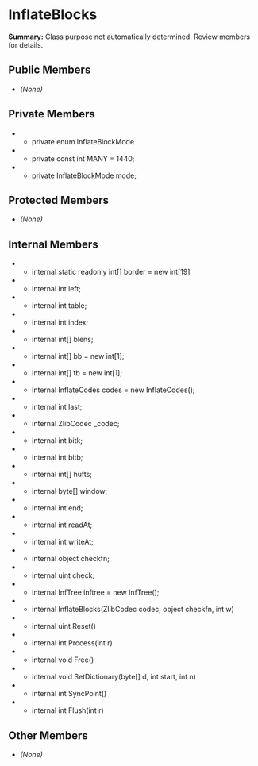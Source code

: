 # InflateBlocks

**Summary:** Class purpose not automatically determined. Review members for details.

## Public Members
- *(None)*

## Private Members
- - private enum InflateBlockMode
- - private const int MANY = 1440;
- - private InflateBlockMode mode;

## Protected Members
- *(None)*

## Internal Members
- - internal static readonly int[] border = new int[19]
- - internal int left;
- - internal int table;
- - internal int index;
- - internal int[] blens;
- - internal int[] bb = new int[1];
- - internal int[] tb = new int[1];
- - internal InflateCodes codes = new InflateCodes();
- - internal int last;
- - internal ZlibCodec _codec;
- - internal int bitk;
- - internal int bitb;
- - internal int[] hufts;
- - internal byte[] window;
- - internal int end;
- - internal int readAt;
- - internal int writeAt;
- - internal object checkfn;
- - internal uint check;
- - internal InfTree inftree = new InfTree();
- - internal InflateBlocks(ZlibCodec codec, object checkfn, int w)
- - internal uint Reset()
- - internal int Process(int r)
- - internal void Free()
- - internal void SetDictionary(byte[] d, int start, int n)
- - internal int SyncPoint()
- - internal int Flush(int r)

## Other Members
- *(None)*
